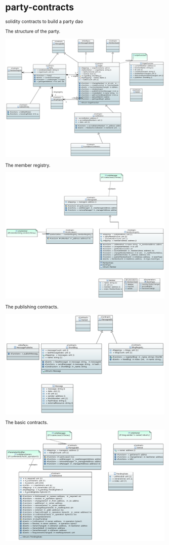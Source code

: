 # party-contracts
solidity contracts to build a party dao

The structure of the party.

![](https://github.com/KuekenPartei/party-contracts/blob/master/doc/ClassDiagram-party.PNG)

The member registry.

![](https://github.com/KuekenPartei/party-contracts/blob/master/doc/ClassDiagram-members.PNG)

The publishing contracts.

![](https://github.com/KuekenPartei/party-contracts/blob/master/doc/ClassDiagram-publishing.PNG)

The basic contracts.

![](https://github.com/KuekenPartei/party-contracts/blob/master/doc/ClassDiagram-basics.PNG)

 